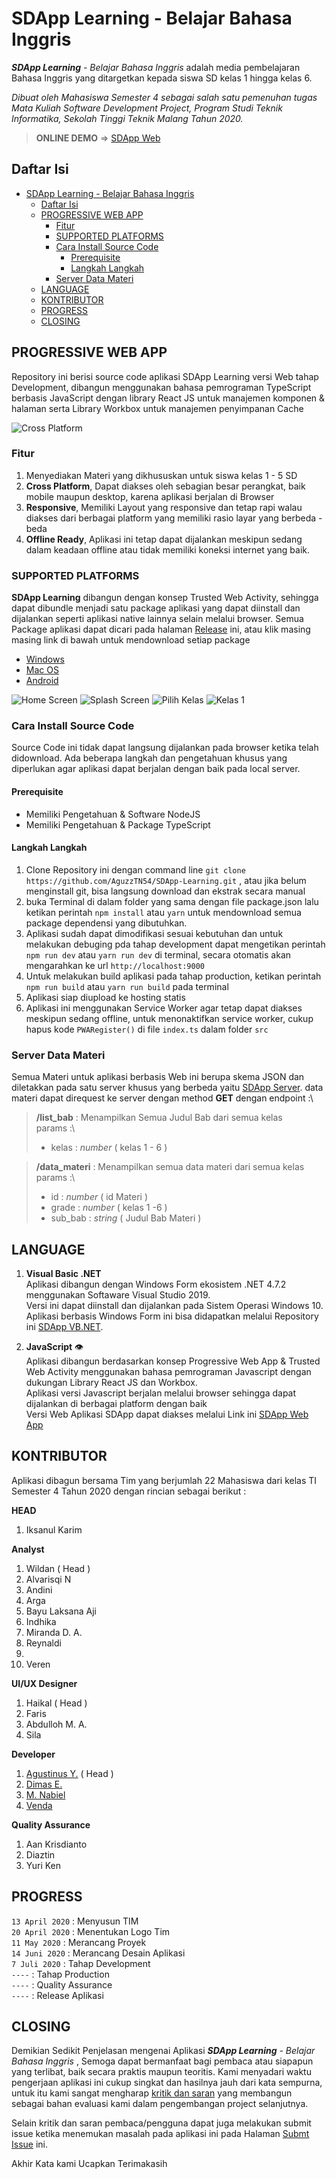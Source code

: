 SDApp Learning - Belajar Bahasa Inggris
=======

_**SDApp Learning** - Belajar Bahasa Inggris_ adalah media pembelajaran Bahasa Inggris yang ditargetkan kepada siswa SD kelas 1 hingga kelas 6.

*Dibuat oleh Mahasiswa Semester 4 sebagai salah satu pemenuhan tugas Mata Kuliah Software Development Project, Program Studi Teknik Informatika, Sekolah Tinggi Teknik Malang Tahun 2020.*

> **ONLINE DEMO** => [SDApp Web](https://sdapp-learning-web.app)

## Daftar Isi
- [SDApp Learning - Belajar Bahasa Inggris](#sdapp-learning---belajar-bahasa-inggris)
  - [Daftar Isi](#daftar-isi)
  - [PROGRESSIVE WEB APP](#progressive-web-app)
    - [Fitur](#fitur)
    - [SUPPORTED PLATFORMS](#supported-platforms)
    - [Cara Install Source Code](#cara-install-source-code)
      - [Prerequisite](#prerequisite)
      - [Langkah Langkah](#langkah-langkah)
    - [Server Data Materi](#server-data-materi)
  - [LANGUAGE](#language)
  - [KONTRIBUTOR](#kontributor)
  - [PROGRESS](#progress)
  - [CLOSING](#closing)

## PROGRESSIVE WEB APP
Repository ini berisi source code aplikasi SDApp Learning versi Web tahap Development, dibangun menggunakan bahasa pemrograman TypeScript berbasis JavaScript dengan library React JS untuk manajemen komponen & halaman serta Library Workbox untuk manajemen penyimpanan Cache

![Cross Platform](screenshot/cross-platform.png)

### Fitur
1. Menyediakan Materi yang dikhususkan untuk siswa kelas 1 - 5 SD
2. **Cross Platform**,
   Dapat diakses oleh sebagian besar perangkat, baik mobile maupun desktop, karena aplikasi berjalan di Browser
3. **Responsive**,
   Memiliki Layout yang responsive dan tetap rapi walau diakses dari berbagai platform yang memiliki rasio layar yang berbeda - beda
4. **Offline Ready**,
   Aplikasi ini tetap dapat dijalankan meskipun sedang dalam keadaan offline atau tidak memiliki koneksi internet yang baik.

### SUPPORTED PLATFORMS
**SDApp Learning** dibangun dengan konsep Trusted Web Activity, sehingga dapat dibundle menjadi satu package aplikasi yang dapat diinstall dan dijalankan seperti aplikasi native lainnya selain melalui browser. Semua Package aplikasi dapat dicari pada halaman [Release](https://github.com/AguzzTN54/SDApp-Learning/releases) ini, atau klik masing masing link di bawah untuk mendownload setiap package
- [Windows](https://github.com/AguzzTN54/SDApp-Learning/releases/download/v1.0-alpha/SDApp-windows10.zip)
- [Mac OS](https://github.com/AguzzTN54/SDApp-Learning/releases/download/v1.0-alpha/SDApp-macos.zip)
- [Android](https://github.com/AguzzTN54/SDApp-Learning/releases/download/v1.0-alpha/SDApp.apk)

![Home Screen](screenshot/mobile.png) ![Splash Screen](screenshot/mobile-splash-screen.png) ![Pilih Kelas](screenshot/mobile-pilih-kelas.png) ![Kelas 1](screenshot/mobile-kelas1.png)

### Cara Install Source Code
Source Code ini tidak dapat langsung dijalankan pada browser ketika telah didownload. Ada beberapa langkah dan pengetahuan khusus yang diperlukan agar aplikasi dapat berjalan dengan baik pada local server.

#### Prerequisite
- Memiliki Pengetahuan & Software NodeJS
- Memiliki Pengetahuan & Package TypeScript

#### Langkah Langkah
1. Clone Repository ini dengan command line `git clone https://github.com/AguzzTN54/SDApp-Learning.git` , atau jika belum menginstall git, bisa langsung download dan ekstrak secara manual
2. buka Terminal di dalam folder yang sama dengan file package.json lalu ketikan perintah `npm install` atau `yarn` untuk mendownload semua package dependensi yang dibutuhkan.
3. Aplikasi sudah dapat dimodifikasi sesuai kebutuhan dan untuk melakukan debuging pda tahap development dapat mengetikan perintah `npm run dev` atau `yarn run dev` di terminal, secara otomatis akan mengarahkan ke url `http://localhost:9000`
4. Untuk melakukan build aplikasi pada tahap production, ketikan perintah `npm run build` atau `yarn run build` pada terminal
5. Aplikasi siap diupload ke hosting statis
6. Aplikasi ini menggunakan Service Worker agar tetap dapat diakses meskipun sedang offline, untuk menonaktifkan service worker, cukup hapus kode `PWARegister()` di file `index.ts` dalam folder `src`

### Server Data Materi
Semua Materi untuk aplikasi berbasis Web ini berupa skema JSON dan diletakkan pada satu server khusus yang berbeda yaitu [SDApp Server](http://sdapp-server.herokuapp.com). data materi dapat direquest ke server dengan method **GET** dengan endpoint :\
> **/list_bab** : Menampilkan Semua Judul Bab dari semua kelas\
>  params :\
>   - kelas : _number_ ( kelas 1 - 6 )

> **/data_materi** : Menampilkan semua data materi dari semua kelas\
>  params :\
>  - id      : *number* ( id Materi )
>  - grade   : *number* ( kelas 1 -6 )
>  - sub_bab : *string* ( Judul Bab Materi )


## LANGUAGE
1. **Visual Basic .NET**\
   Aplikasi dibangun dengan Windows Form ekosistem .NET 4.7.2 menggunakan Softaware Visual Studio 2019.\
   Versi ini dapat diinstall dan dijalankan pada Sistem Operasi Windows 10.\
   Aplikasi berbasis Windows Form ini bisa didapatkan melalui Repository ini [SDApp VB.NET](https://github.com/AguzzTN54/SDApp).

2. **JavaScript** 👁\
   Aplikasi dibangun berdasarkan konsep Progressive Web App & Trusted Web Activity menggunakan bahasa pemrograman Javascript dengan dukungan Library React JS dan Workbox.\
   Aplikasi versi Javascript berjalan melalui browser sehingga dapat dijalankan di berbagai platform dengan baik\
   Versi Web Aplikasi SDApp dapat diakses melalui Link ini [SDApp Web App](https://sdapp-learning.web.app)
   

## KONTRIBUTOR
Aplikasi dibagun bersama Tim yang berjumlah 22 Mahasiswa dari kelas TI Semester 4 Tahun 2020 dengan rincian sebagai berikut :

**HEAD**
1. Iksanul Karim

**Analyst**
1. Wildan ( Head )
2. Alvarisqi N
3. Andini
4. Arga
5. Bayu Laksana Aji
6. Indhika
7. Miranda D. A.
8. Reynaldi
9. 
10. Veren

**UI/UX Designer**
1. Haikal ( Head )
2. Faris
3. Abdulloh M. A.
4. Sila

**Developer**
1. [Agustinus Y.](https://github.com/AguzzTN54) ( Head )
2. [Dimas E.](https://github.com/haidimas)
3. [M. Nabiel](https://github.com/Nabiel123)
4. [Venda](https://github.com/verielone)

**Quality Assurance**
1. Aan Krisdianto
2. Diaztin
3. Yuri Ken


## PROGRESS
`13 April 2020` : Menyusun TIM\
`20 April 2020` : Menentukan Logo Tim\
`11 May 2020`   : Merancang Proyek\
`14 Juni 2020`  : Merancang Desain Aplikasi\
`7 Juli 2020`   : Tahap Development\
`----`          : Tahap Production\
`----`          : Quality Assurance\
`----`          : Release Aplikasi


## CLOSING

Demikian Sedikit Penjelasan mengenai Aplikasi _**SDApp Learning** - Belajar Bahasa Inggris_ , Semoga dapat bermanfaat bagi pembaca atau siapapun yang terlibat, baik secara praktis maupun teoritis. Kami menyadari waktu pengerjaan aplikasi ini cukup singkat dan hasilnya jauh dari kata sempurna, untuk itu kami sangat mengharap [kritik dan saran](https://github.com/AguzzTN54/SDApp/issues/10) yang membangun sebagai bahan evaluasi kami dalam pengembangan project selanjutnya.

Selain kritik dan saran pembaca/pengguna dapat juga melakukan submit issue ketika menemukan masalah pada aplikasi ini pada Halaman [Submt Issue](https://github.com/AguzzTN54/SDApp/issues) ini.

Akhir Kata kami Ucapkan Terimakasih
